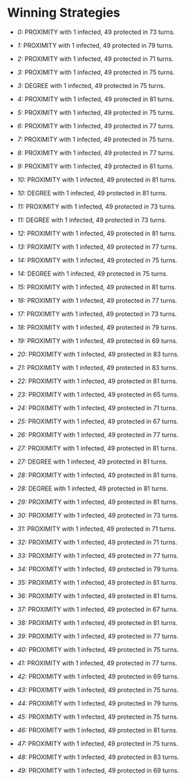 # Winning Strategies

* _0:_ PROXIMITY with 1 infected, 49 protected in 73 turns.


* _1:_ PROXIMITY with 1 infected, 49 protected in 79 turns.


* _2:_ PROXIMITY with 1 infected, 49 protected in 71 turns.


* _3:_ PROXIMITY with 1 infected, 49 protected in 75 turns.


* _3:_ DEGREE with 1 infected, 49 protected in 75 turns.


* _4:_ PROXIMITY with 1 infected, 49 protected in 81 turns.


* _5:_ PROXIMITY with 1 infected, 49 protected in 75 turns.


* _6:_ PROXIMITY with 1 infected, 49 protected in 77 turns.


* _7:_ PROXIMITY with 1 infected, 49 protected in 75 turns.


* _8:_ PROXIMITY with 1 infected, 49 protected in 77 turns.


* _9:_ PROXIMITY with 1 infected, 49 protected in 81 turns.


* _10:_ PROXIMITY with 1 infected, 49 protected in 81 turns.


* _10:_ DEGREE with 1 infected, 49 protected in 81 turns.


* _11:_ PROXIMITY with 1 infected, 49 protected in 73 turns.


* _11:_ DEGREE with 1 infected, 49 protected in 73 turns.


* _12:_ PROXIMITY with 1 infected, 49 protected in 81 turns.


* _13:_ PROXIMITY with 1 infected, 49 protected in 77 turns.


* _14:_ PROXIMITY with 1 infected, 49 protected in 75 turns.


* _14:_ DEGREE with 1 infected, 49 protected in 75 turns.


* _15:_ PROXIMITY with 1 infected, 49 protected in 81 turns.


* _16:_ PROXIMITY with 1 infected, 49 protected in 77 turns.


* _17:_ PROXIMITY with 1 infected, 49 protected in 73 turns.


* _18:_ PROXIMITY with 1 infected, 49 protected in 79 turns.


* _19:_ PROXIMITY with 1 infected, 49 protected in 69 turns.


* _20:_ PROXIMITY with 1 infected, 49 protected in 83 turns.


* _21:_ PROXIMITY with 1 infected, 49 protected in 83 turns.


* _22:_ PROXIMITY with 1 infected, 49 protected in 81 turns.


* _23:_ PROXIMITY with 1 infected, 49 protected in 65 turns.


* _24:_ PROXIMITY with 1 infected, 49 protected in 71 turns.


* _25:_ PROXIMITY with 1 infected, 49 protected in 67 turns.


* _26:_ PROXIMITY with 1 infected, 49 protected in 77 turns.


* _27:_ PROXIMITY with 1 infected, 49 protected in 81 turns.


* _27:_ DEGREE with 1 infected, 49 protected in 81 turns.


* _28:_ PROXIMITY with 1 infected, 49 protected in 81 turns.


* _28:_ DEGREE with 1 infected, 49 protected in 81 turns.


* _29:_ PROXIMITY with 1 infected, 49 protected in 81 turns.


* _30:_ PROXIMITY with 1 infected, 49 protected in 73 turns.


* _31:_ PROXIMITY with 1 infected, 49 protected in 71 turns.


* _32:_ PROXIMITY with 1 infected, 49 protected in 71 turns.


* _33:_ PROXIMITY with 1 infected, 49 protected in 77 turns.


* _34:_ PROXIMITY with 1 infected, 49 protected in 79 turns.


* _35:_ PROXIMITY with 1 infected, 49 protected in 81 turns.


* _36:_ PROXIMITY with 1 infected, 49 protected in 81 turns.


* _37:_ PROXIMITY with 1 infected, 49 protected in 67 turns.


* _38:_ PROXIMITY with 1 infected, 49 protected in 81 turns.


* _39:_ PROXIMITY with 1 infected, 49 protected in 77 turns.


* _40:_ PROXIMITY with 1 infected, 49 protected in 75 turns.


* _41:_ PROXIMITY with 1 infected, 49 protected in 77 turns.


* _42:_ PROXIMITY with 1 infected, 49 protected in 69 turns.


* _43:_ PROXIMITY with 1 infected, 49 protected in 75 turns.


* _44:_ PROXIMITY with 1 infected, 49 protected in 79 turns.


* _45:_ PROXIMITY with 1 infected, 49 protected in 75 turns.


* _46:_ PROXIMITY with 1 infected, 49 protected in 81 turns.


* _47:_ PROXIMITY with 1 infected, 49 protected in 75 turns.


* _48:_ PROXIMITY with 1 infected, 49 protected in 83 turns.


* _49:_ PROXIMITY with 1 infected, 49 protected in 69 turns.


